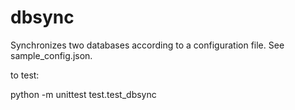 # dbsync

Synchronizes two databases according to a configuration file. See sample_config.json.

to test:

python -m unittest test.test_dbsync

